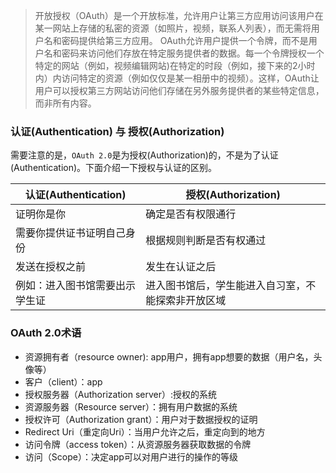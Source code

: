 > 开放授权（OAuth）是一个开放标准，允许用户让第三方应用访问该用户在某一网站上存储的私密的资源（如照片，视频，联系人列表），而无需将用户名和密码提供给第三方应用。 OAuth允许用户提供一个令牌，而不是用户名和密码来访问他们存放在特定服务提供者的数据。每一个令牌授权一个特定的网站（例如，视频编辑网站)在特定的时段（例如，接下来的2小时内）内访问特定的资源（例如仅仅是某一相册中的视频）。这样，OAuth让用户可以授权第三方网站访问他们存储在另外服务提供者的某些特定信息，而非所有内容。

### 认证(Authentication) 与 授权(Authorization)

需要注意的是，`OAuth 2.0`是为授权(Authorization)的，不是为了认证(Authentication)。下面介绍一下授权与认证的区别。

| 认证(Authentication)           | 授权(Authorization)                                |
| ------------------------------ | -------------------------------------------------- |
| 证明你是你                     | 确定是否有权限通行                                 |
| 需要你提供证书证明自己身份     | 根据规则判断是否有权通过                           |
| 发送在授权之前                 | 发生在认证之后                                     |
| 例如：进入图书馆需要出示学生证 | 进入图书馆后，学生能进入自习室，不能探索非开放区域 |

### OAuth 2.0术语

- 资源拥有者（resource owner): app用户，拥有app想要的数据（用户名，头像等）
- 客户（client）：app
- 授权服务器（Authorization server）:授权的系统
- 资源服务器（Resource server）：拥有用户数据的系统
- 授权许可（Authorization grant）：用户对于数据授权的证明
- Redirect Uri（重定向Uri）：当用户允许之后，重定向到的地方
- 访问令牌（access token）：从资源服务器获取数据的令牌
- 访问（Scope）：决定app可以对用户进行的操作的等级